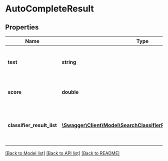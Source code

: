 # AutoCompleteResult

## Properties
Name | Type | Description | Notes
------------ | ------------- | ------------- | -------------
**text** | **string** | The suggested text instead of the original text | [optional] 
**score** | **double** | The score of the suggestion relevance | [optional] 
**classifier_result_list** | [**\Swagger\Client\Model\SearchClassifierRecommendationResult[]**](SearchClassifierRecommendationResult.md) | The related Classifier results for this suggested text | [optional] 


[[Back to Model list]](../README.md#documentation-for-models) [[Back to API list]](../README.md#documentation-for-api-endpoints) [[Back to README]](../README.md)


